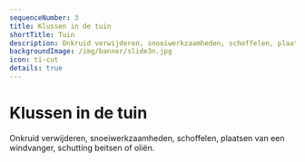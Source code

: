 ```yaml
---
sequenceNumber: 3
title: Klussen in de tuin
shortTitle: Tuin
description: Onkruid verwijderen, snoeiwerkzaamheden, schoffelen, plaatsen van een windvanger, schutting beitsen of oliën.
backgroundImage: /img/banner/slide3n.jpg
icon: ti-cut
details: true
---
```

# Klussen in de tuin

Onkruid verwijderen, snoeiwerkzaamheden, schoffelen, plaatsen van een windvanger, schutting beitsen of oliën.